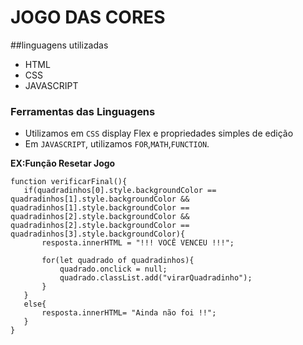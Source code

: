 # JOGO DAS CORES

##linguagens utilizadas
- HTML
- CSS
- JAVASCRIPT

### Ferramentas das Linguagens

- Utilizamos em `CSS` display Flex e propriedades simples de edição 
- Em `JAVASCRIPT`, utilizamos `FOR`,`MATH`,`FUNCTION`.

 **EX:Função Resetar Jogo**
 ~~~
 function verificarFinal(){
    if(quadradinhos[0].style.backgroundColor == quadradinhos[1].style.backgroundColor && quadradinhos[1].style.backgroundColor == quadradinhos[2].style.backgroundColor && quadradinhos[2].style.backgroundColor == quadradinhos[3].style.backgroundColor){
        resposta.innerHTML = "!!! VOCÊ VENCEU !!!";

        for(let quadrado of quadradinhos){
            quadrado.onclick = null;
            quadrado.classList.add("virarQuadradinho");
        }  
    }
    else{
        resposta.innerHTML= "Ainda não foi !!";
    }
}
~~~